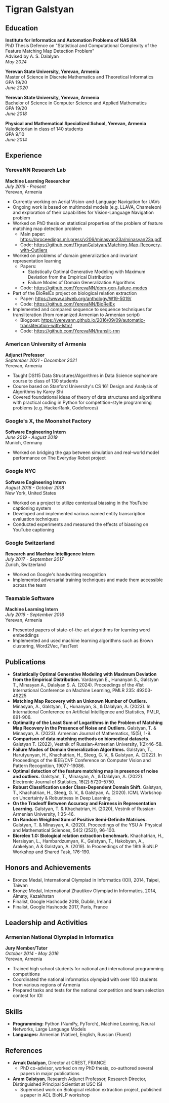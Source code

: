 # Tigran Galstyan

## Education

**Institute for Informatics and Automation Problems of NAS RA**  
PhD Thesis Defence on "Statistical and Computational Complexity of the Feature Matching Map Detection Problem"  
Advised by A. S. Dalalyan  
*May 2024*

**Yerevan State University, Yerevan, Armenia**  
Master of Science in Discrete Mathematics and Theoretical Informatics  
GPA 19/20  
*June 2020*

**Yerevan State University, Yerevan, Armenia**  
Bachelor of Science in Computer Science and Applied Mathematics  
GPA 19/20  
*June 2018*

**Physical and Mathematical Specialized School, Yerevan, Armenia**  
Valedictorian in class of 140 students  
GPA 9/10  
*June 2014*

## Experience

### YerevaNN Research Lab
**Machine Learning Researcher**  
*July 2016 - Present*  
Yerevan, Armenia

- Currently working on Aerial Vision-and-Language Navigation for UAVs
- Ongoing work is based on multimodal models (e.g. LLAVA, Chameleon) and exploration of their capabilities for Vision-Language Navigation problem
- Worked on PhD thesis on statistical properties of the problem of feature matching map detection problem
  - Main paper: https://proceedings.mlr.press/v206/minasyan23a/minasyan23a.pdf
  - Code: https://github.com/TigranGalstyan/Matching-Map-Recovery-with-Outliers
- Worked on problems of domain generalization and invariant representation learning
  - Papers:
    - Statistically Optimal Generative Modeling with Maximum Deviation from the Empirical Distribution
    - Failure Modes of Domain Generalization Algorithms
  - Code: https://github.com/YerevaNN/dom-gen-failure-modes
- Part of the BioRelEx project on biological relation extraction
  - Paper: https://www.aclweb.org/anthology/W19-5019/
  - Code: https://github.com/YerevaNN/BioRelEx
- Implemented and compared sequence to sequence techniques for transliteration (from romanized Armenian to Armenian script)
  - Blogpost: https://yerevann.github.io/2016/09/09/automatic-transliteration-with-lstm/
  - Code: https://github.com/YerevaNN/translit-rnn

### American University of Armenia
**Adjunct Professor**  
*September 2021 - December 2021*  
Yerevan, Armenia

- Taught DS115 Data Structures/Algorithms in Data Science sophomore course to class of 130 students
- Course based on Stanford University's CS 161 Design and Analysis of Algorithms by Karey Shi
- Covered foundational ideas of theory of data structures and algorithms with practical coding in Python for competition-style programming problems (e.g. HackerRank, Codeforces)

### Google's X, the Moonshot Factory
**Software Engineering Intern**  
*June 2019 - August 2019*  
Munich, Germany

- Worked on bridging the gap between simulation and real-world model performance on The Everyday Robot project

### Google NYC
**Software Engineering Intern**  
*August 2018 - October 2018*  
New York, United States

- Worked on a project to utilize contextual biassing in the YouTube captioning system
- Developed and implemented various named entity transcription evaluation techniques
- Conducted experiments and measured the effects of biassing on YouTube captioning

### Google Switzerland
**Research and Machine Intelligence Intern**  
*July 2017 - September 2017*  
Zurich, Switzerland

- Worked on Google's handwriting recognition
- Implemented adversarial training techniques and made them accessible across the team

### Teamable Software
**Machine Learning Intern**  
*July 2016 - September 2016*  
Yerevan, Armenia

- Presented papers of state-of-the-art algorithms for learning word embeddings
- Implemented and used machine learning algorithms such as Brown clustering, Word2Vec, FastText

## Publications

- **Statistically Optimal Generative Modeling with Maximum Deviation from the Empirical Distribution.** Vardanyan E., Hunanyan S., Galstyan T., Minasyan A., Dalalyan S. A. (2024). Proceedings of the 41st International Conference on Machine Learning, PMLR 235: 49203-49225
- **Matching Map Recovery with an Unknown Number of Outliers.** Minasyan, A., Galstyan, T., Hunanyan, S., & Dalalyan, A. (2023). In International Conference on Artificial Intelligence and Statistics, PMLR, 891-906.
- **Optimality of the Least Sum of Logarithms in the Problem of Matching Map Recovery in the Presence of Noise and Outliers.** Galstyan, T. & Minasyan, A. (2023). Armenian Journal of Mathematics, 15(5), 1-9.
- **Comparison of data matching methods on biomedical datasets.** Galstyan T. (2022), Vestnik of Russian-Armenian University, 1(2):46–58.
- **Failure Modes of Domain Generalization Algorithms.** Galstyan, T., Harutyunyan, H., Khachatrian, H., Steeg, G. V., & Galstyan, A. (2022). In Proceedings of the IEEE/CVF Conference on Computer Vision and Pattern Recognition, 19077-19086.
- **Optimal detection of the feature matching map in presence of noise and outliers.** Galstyan, T., Minasyan, A., & Dalalyan, A. (2022). Electronic Journal of Statistics, 16(2):5720–5750.
- **Robust Classification under Class-Dependent Domain Shift.** Galstyan, T., Khachatrian, H., Steeg, G. V., & Galstyan, A. (2020). ICML Workshop on Uncertainty & Robustness in Deep Learning.
- **On the Tradeoff Between Accuracy and Fairness in Representation Learning.** Galstyan, T. & Khachatrian, H. (2020), Vestnik of Russian-Armenian University, 1:35-46.
- **On Random Weighted Sum of Positive Semi-Definite Matrices.** Galstyan, T. & Minasyan, A. (2020). Proceedings of the YSU A: Physical and Mathematical Sciences, 54(2 (252)), 96-100.
- **Biorelex 1.0: Biological relation extraction benchmark.** Khachatrian, H., Nersisyan, L., Hambardzumyan, K., Galstyan, T., Hakobyan, A., Arakelyan, A & Galstyan, A. (2019). In Proceedings of the 18th BioNLP Workshop and Shared Task, 176-190.

## Honors and Achievements

- Bronze Medal, International Olympiad in Informatics (IOI), 2014, Taipei, Taiwan
- Bronze Medal, International Zhautikov Olympiad in Informatics, 2014, Almaty, Kazakhstan
- Finalist, Google Hashcode 2018, Dublin, Ireland
- Finalist, Google Hashcode 2017, Paris, France

## Leadership and Activities

### Armenian National Olympiad in Informatics
**Jury Member/Tutor**  
*October 2014 - May 2016*  
Yerevan, Armenia

- Trained high school students for national and international programming competitions
- Coordinated the national informatics olympiad with over 100 students from various regions of Armenia
- Prepared tasks and tests for the national competition and team selection contest for IOI

## Skills

- **Programming:** Python (NumPy, PyTorch), Machine Learning, Neural Networks, Large Language Models
- **Languages:** Armenian (Native), English, Russian (Fluent)

## References

- **Arnak Dalalyan**, Director at CREST, FRANCE
  - PhD co-advisor, worked on my PhD thesis, co-authored several papers in major publications
- **Aram Galstyan**, Research Adjunct Professor, Research Director, Distinguished Principal Scientist at USC ISI
  - Supervised work on Biological relation extraction project, published a paper in ACL BioNLP workshop
